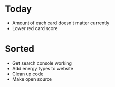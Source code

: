 # Today

- Amount of each card doesn't matter currently
- Lower red card score

# Sorted

- Get search console working
- Add energy types to website
- Clean up code
- Make open source
